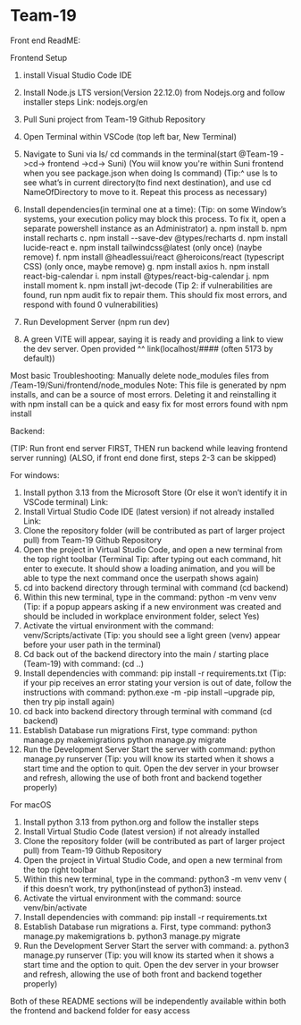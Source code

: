 # Team-19
Front end ReadME: 

Frontend Setup

1. install Visual Studio Code IDE
2. Install Node.js LTS version(Version 22.12.0) from Nodejs.org and    follow installer steps Link: nodejs.org/en
3. Pull Suni project from Team-19 Github Repository
4. Open Terminal within VSCode (top left bar, New Terminal)
5. Navigate to Suni via ls/ cd commands in the terminal(start @Team-19 ->cd-> frontend ->cd-> Suni) (You wiil know you're within Suni frontend when you see package.json when doing ls command)
(Tip:^ use ls to see what’s in current directory(to find next destination), and use cd NameOfDirectory to move to it. Repeat this process as necessary)
6. Install dependencies(in terminal one at a time):
(Tip: on some Window’s systems, your execution policy may block this process. To fix it, open a separate powershell instance as an Administrator) 
  a. npm install
  b. npm install recharts 
  c. npm install --save-dev @types/recharts 
  d. npm install lucide-react
  e. npm install tailwindcss@latest (only once) (naybe remove)
  f. npm install @headlessui/react @heroicons/react (typescript CSS) (only once, maybe remove)
  g. npm install axios
  h. npm install react-big-calendar
  i. npm install @types/react-big-calendar
  j. npm install moment
  k. npm install jwt-decode
(Tip 2: if vulnerabilities are found, run npm audit fix to repair them. This should fix most errors, and respond with found 0 vulnerabilities)

7. Run Development Server (npm run dev)
8. A green VITE will appear, saying it is ready and providing a link to view the dev server. Open provided ^^ link(localhost/#### (often 5173 by default))

Most basic Troubleshooting:
Manually delete node_modules files from /Team-19/Suni/frontend/node_modules
Note: This file is generated by npm installs, and can be a source of most errors. Deleting it and reinstalling it with npm install can be a quick and easy fix for most errors found with npm install

Backend: 

(TIP: Run front end server FIRST, THEN run backend while leaving frontend server running) (ALSO, if front end done first, steps 2-3 can be skipped)

For windows:
1. Install python 3.13 from the Microsoft Store (Or else it won’t identify it in VSCode terminal)  Link:
2. Install Virtual Studio Code IDE (latest version) if not already installed Link:
3. Clone the repository folder (will be contributed as part of larger project pull) from Team-19 Github Repository
4. Open the project in Virtual Studio Code, and open a new terminal from the top right toolbar
(Terminal Tip: after typing out each command, hit enter to execute. It should show a loading animation, and you will be able to type the next command once the userpath shows again)
5. cd into backend directory through terminal with command (cd backend)
6. Within this new terminal, type in the command: python -m venv venv
(Tip: if a popup appears asking if a new environment was created and should be included in workplace environment folder, select Yes)
8. Activate the virtual environment with the command: venv/Scripts/activate
(Tip: you should see a light green (venv) appear before your user path in the terminal)
9. Cd back out of the backend directory into the main / starting place (Team-19) with command: (cd ..)
9. Install dependencies with command: pip install -r requirements.txt
(Tip: if your pip receives an error stating your version is out of date, follow the instructions with command: python.exe -m -pip install –upgrade pip, then try pip install again)
10. cd back into backend directory through terminal with command (cd backend)
11. Establish Database run migrations
First, type command: python manage.py makemigrations 
python manage.py migrate
12. Run the Development Server Start the server with command: 
python manage.py runserver
(Tip: you will know its started when it shows a start time and the option to quit. Open the dev server in your browser and refresh, allowing the use of both front and backend together properly)


For macOS
1. Install python 3.13 from python.org and follow the installer steps
2. Install Virtual Studio Code (latest version) if not already installed
3. Clone the repository folder (will be contributed as part of larger project pull) from Team-19 Github Repository
4. Open the project in Virtual Studio Code, and open a new terminal from the top right toolbar
5. Within this new terminal, type in the command: python3 -m venv venv ( if this doesn’t work, try python(instead of python3) instead.
6. Activate the virtual environment with the command: source venv/bin/activate
7. Install dependencies with command: pip install -r requirements.txt
8. Establish Database run migrations
    a. First, type command: python3 manage.py makemigrations 
    b. python3 manage.py migrate
9. Run the Development Server Start the server with command: 
    a. python3 manage.py runserver
(Tip: you will know its started when it shows a start time and the option to quit. Open the dev server in your browser and refresh, allowing the use of both front and backend together properly)

Both of these README sections will be independently available within both the frontend and backend folder for easy access
